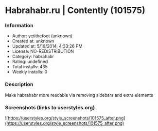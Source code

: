 # Habrahabr.ru | Contently (101575)

### Information
- Author: yetithefoot (unknown)
- Created at: unknown
- Updated at: 5/16/2014, 4:33:26 PM
- License: NO-REDISTRIBUTION
- Category: habrahabr
- Rating: undefined
- Total installs: 435
- Weekly installs: 0


### Description
Make habrahabr more readable via removing sidebars and extra elements


### Screenshots (links to userstyles.org)
![https://userstyles.org/style_screenshots/101575_after.png](https://userstyles.org/style_screenshots/101575_after.png)


